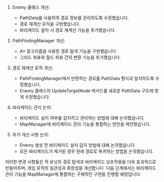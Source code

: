 1. Enemy 클래스 개선:
   - PathData를 사용하여 경로 정보를 관리하도록 수정했습니다.
   - 경로 재계산 로직을 구현했습니다.
   - 바리케이드 설치 시 경로 재계산 기능을 추가했습니다.

2. PathFindingManager 개선:
   - A* 알고리즘을 사용한 경로 탐색 기능을 구현했습니다.
   - 그리드 좌표와 월드 좌표 간의 변환 기능을 추가했습니다.

3. 경로 재계산 로직 개선:
   - PathFindingManager에서 반환하는 경로를 PathData 형식과 일치하도록 수정했습니다.
   - Enemy 클래스의 UpdateTargetNode 메서드를 새로운 PathData 구조에 맞게 수정했습니다.

4. 바리케이드 관리 논의:
   - 바리케이드 설치 여부를 감지하고 관리하는 방법에 대해 논의했습니다.
   - MapManager에 바리케이드 관리 기능을 통합하는 방안을 제안했습니다.

5. 추가 개선 사항 논의:
   - Enemy 생성 전 바리케이드 설치 감지 방법에 대해 논의했습니다.
   - 모든 바리케이드가 제거된 경우 원래 경로로 복귀하는 방법을 논의했습니다.

이러한 변경 사항들은 적 유닛의 경로 탐색과 바리케이드 상호작용을 더욱 효과적으로 만들어주며, 게임 로직의 일관성과 확장성을 개선합니다. 다음 단계에서는 바리케이드 관리 기능을 MapManager에 통합하는 구체적인 구현을 진행할 예정입니다.